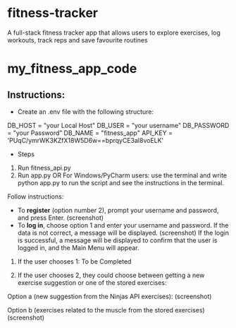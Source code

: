 # fitness-tracker
A full-stack fitness tracker app that allows users to explore exercises, log workouts, track reps and save favourite routines

# my_fitness_app_code

## Instructions:
* Create an .env file with the following structure:

DB_HOST = "your Local Host"
DB_USER = "your username"
DB_PASSWORD = "your Password”
DB_NAME = "fitness_app"
API_KEY = 'PUqC/ymrWK3KZfX18W5D6w==bprqyCE3al8voELK'

* Steps
1. Run fitness_api.py
2. Run app.py
OR
For Windows/PyCharm users: use the terminal and write python app.py to run the script and see the instructions in the terminal.

Follow instructions:
* To **register** (option number 2), prompt your username and password, and press Enter.
   (screenshot)
* To **log in**, choose option 1 and enter your username and password. If the data is not correct, a message will be displayed.
  (screenshot)
If the login is successful, a message will be displayed to confirm that the user is logged in, and the Main Menu will appear.

1. If the user chooses 1:
To be Completed


2. If the user chooses 2, they could choose between getting a new exercise suggestion or one of the stored exercises:

Option a (new suggestion from the Ninjas API exercises):
(screenshot)

Option b (exercises related to the muscle from the stored exercises)
(screenshot)
